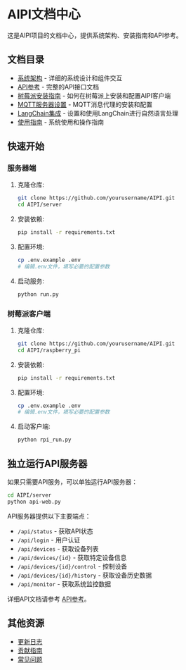 # AIPI文档中心

这是AIPI项目的文档中心，提供系统架构、安装指南和API参考。

## 文档目录

- [系统架构](system_architecture.md) - 详细的系统设计和组件交互
- [API参考](api_reference.md) - 完整的API接口文档
- [树莓派安装指南](raspberry_pi_installation.md) - 如何在树莓派上安装和配置AIPI客户端
- [MQTT服务器设置](mqtt_server_setup.md) - MQTT消息代理的安装和配置
- [LangChain集成](langchain_setup.md) - 设置和使用LangChain进行自然语言处理
- [使用指南](usage_guide.md) - 系统使用和操作指南

## 快速开始

### 服务器端

1. 克隆仓库:
   ```bash
   git clone https://github.com/yourusername/AIPI.git
   cd AIPI/server
   ```

2. 安装依赖:
   ```bash
   pip install -r requirements.txt
   ```

3. 配置环境:
   ```bash
   cp .env.example .env
   # 编辑.env文件，填写必要的配置参数
   ```

4. 启动服务:
   ```bash
   python run.py
   ```

### 树莓派客户端

1. 克隆仓库:
   ```bash
   git clone https://github.com/yourusername/AIPI.git
   cd AIPI/raspberry_pi
   ```

2. 安装依赖:
   ```bash
   pip install -r requirements.txt
   ```

3. 配置环境:
   ```bash
   cp .env.example .env
   # 编辑.env文件，填写必要的配置参数
   ```

4. 启动客户端:
   ```bash
   python rpi_run.py
   ```

## 独立运行API服务器

如果只需要API服务，可以单独运行API服务器：

```bash
cd AIPI/server
python api-web.py
```

API服务器提供以下主要端点：

- `/api/status` - 获取API状态
- `/api/login` - 用户认证
- `/api/devices` - 获取设备列表
- `/api/devices/{id}` - 获取特定设备信息
- `/api/devices/{id}/control` - 控制设备
- `/api/devices/{id}/history` - 获取设备历史数据
- `/api/monitor` - 获取系统监控数据

详细API文档请参考 [API参考](api_reference.md)。

## 其他资源

- [更新日志](CHANGELOG.md)
- [贡献指南](CONTRIBUTING.md)
- [常见问题](FAQ.md) 